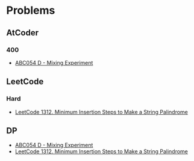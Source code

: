 # Problems

## AtCoder

### 400

- [ABC054 D - Mixing Experiment](atcoder/abc054d.md)

## LeetCode

### Hard

- [LeetCode 1312. Minimum Insertion Steps to Make a String Palindrome](leetcode/1312.md)

## DP

- [ABC054 D - Mixing Experiment](atcoder/abc054d.md)
- [LeetCode 1312. Minimum Insertion Steps to Make a String Palindrome](leetcode/1312.md)

